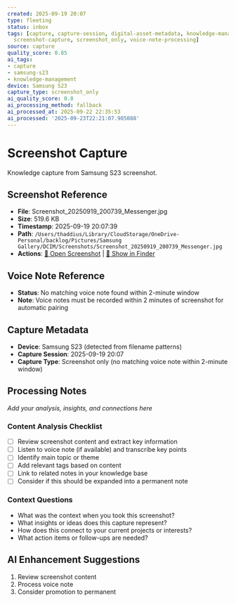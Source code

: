 ```yaml
---
created: 2025-09-19 20:07
type: fleeting
status: inbox
tags: [capture, capture-session, digital-asset-metadata, knowledge-management, samsung-s23,
  screenshot-capture, screenshot_only, voice-note-processing]
source: capture
quality_score: 0.85
ai_tags:
- capture
- samsung-s23
- knowledge-management
device: Samsung S23
capture_type: screenshot_only
ai_quality_score: 0.8
ai_processing_method: fallback
ai_processed_at: 2025-09-22 22:35:53
ai_processed: '2025-09-23T22:21:07.905088'
---
```

# Screenshot Capture

Knowledge capture from Samsung S23 screenshot.

## Screenshot Reference

- **File**: Screenshot_20250919_200739_Messenger.jpg
- **Size**: 519.6 KB
- **Timestamp**: 2025-09-19 20:07:39
- **Path**: `/Users/thaddius/Library/CloudStorage/OneDrive-Personal/backlog/Pictures/Samsung Gallery/DCIM/Screenshots/Screenshot_20250919_200739_Messenger.jpg`
- **Actions**: [📸 Open Screenshot](file:///Users/thaddius/Library/CloudStorage/OneDrive-Personal/backlog/Pictures/Samsung%20Gallery/DCIM/Screenshots/Screenshot_20250919_200739_Messenger.jpg) | [📂 Show in Finder](file:///Users/thaddius/Library/CloudStorage/OneDrive-Personal/backlog/Pictures/Samsung%20Gallery/DCIM/Screenshots/)

## Voice Note Reference

- **Status**: No matching voice note found within 2-minute window
- **Note**: Voice notes must be recorded within 2 minutes of screenshot for automatic pairing

## Capture Metadata

- **Device**: Samsung S23 (detected from filename patterns)
- **Capture Session**: 2025-09-19 20:07
- **Capture Type**: Screenshot only (no matching voice note within 2-minute window)

## Processing Notes

*Add your analysis, insights, and connections here*

### Content Analysis Checklist
- [ ] Review screenshot content and extract key information
- [ ] Listen to voice note (if available) and transcribe key points
- [ ] Identify main topic or theme
- [ ] Add relevant tags based on content
- [ ] Link to related notes in your knowledge base
- [ ] Consider if this should be expanded into a permanent note

### Context Questions
- What was the context when you took this screenshot?
- What insights or ideas does this capture represent?
- How does this connect to your current projects or interests?
- What action items or follow-ups are needed?


## AI Enhancement Suggestions

1. Review screenshot content
2. Process voice note
3. Consider promotion to permanent
